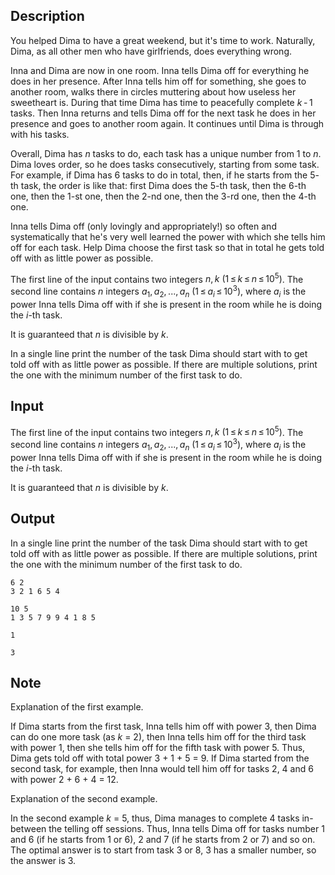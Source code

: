 ## Description

<div><p>You helped Dima to have a great weekend, but it's time to work. Naturally, Dima, as all other men who have girlfriends, does everything wrong.</p><p>Inna and Dima are now in one room. Inna tells Dima off for everything he does in her presence. After Inna tells him off for something, she goes to another room, walks there in circles muttering about how useless her sweetheart is. During that time Dima has time to peacefully complete <span class="tex-span"><i>k</i> - 1</span> tasks. Then Inna returns and tells Dima off for the next task he does in her presence and goes to another room again. It continues until Dima is through with his tasks.</p><p>Overall, Dima has <span class="tex-span"><i>n</i></span> tasks to do, each task has a unique number from <span class="tex-span">1</span> to <span class="tex-span"><i>n</i></span>. Dima loves order, so he does tasks consecutively, starting from some task. For example, if Dima has <span class="tex-span">6</span> tasks to do in total, then, if he starts from the <span class="tex-span">5</span>-th task, the order is like that: first Dima does the <span class="tex-span">5</span>-th task, then the <span class="tex-span">6</span>-th one, then the <span class="tex-span">1</span>-st one, then the <span class="tex-span">2</span>-nd one, then the <span class="tex-span">3</span>-rd one, then the <span class="tex-span">4</span>-th one.</p><p>Inna tells Dima off (only lovingly and appropriately!) so often and systematically that he's very well learned the power with which she tells him off for each task. Help Dima choose the first task so that in total he gets told off with as little power as possible.</p></div><div class="input-specification"><p>The first line of the input contains two integers <span class="tex-span"><i>n</i>, <i>k</i>&nbsp;(1 ≤ <i>k</i> ≤ <i>n</i> ≤ 10<sup class="upper-index">5</sup>)</span>. The second line contains <span class="tex-span"><i>n</i></span> integers <span class="tex-span"><i>a</i><sub class="lower-index">1</sub>, <i>a</i><sub class="lower-index">2</sub>, ..., <i>a</i><sub class="lower-index"><i>n</i></sub>&nbsp;(1 ≤ <i>a</i><sub class="lower-index"><i>i</i></sub> ≤ 10<sup class="upper-index">3</sup>)</span>, where <span class="tex-span"><i>a</i><sub class="lower-index"><i>i</i></sub></span> is the power Inna tells Dima off with if she is present in the room while he is doing the <span class="tex-span"><i>i</i></span>-th task.</p><p>It is guaranteed that <span class="tex-span"><i>n</i></span> is divisible by <span class="tex-span"><i>k</i></span>.</p></div><div class="output-specification"><p>In a single line print the number of the task Dima should start with to get told off with as little power as possible. If there are multiple solutions, print the one with the minimum number of the first task to do.</p></div>

## Input

<p>The first line of the input contains two integers <span class="tex-span"><i>n</i>, <i>k</i>&nbsp;(1 ≤ <i>k</i> ≤ <i>n</i> ≤ 10<sup class="upper-index">5</sup>)</span>. The second line contains <span class="tex-span"><i>n</i></span> integers <span class="tex-span"><i>a</i><sub class="lower-index">1</sub>, <i>a</i><sub class="lower-index">2</sub>, ..., <i>a</i><sub class="lower-index"><i>n</i></sub>&nbsp;(1 ≤ <i>a</i><sub class="lower-index"><i>i</i></sub> ≤ 10<sup class="upper-index">3</sup>)</span>, where <span class="tex-span"><i>a</i><sub class="lower-index"><i>i</i></sub></span> is the power Inna tells Dima off with if she is present in the room while he is doing the <span class="tex-span"><i>i</i></span>-th task.</p><p>It is guaranteed that <span class="tex-span"><i>n</i></span> is divisible by <span class="tex-span"><i>k</i></span>.</p>

## Output

<p>In a single line print the number of the task Dima should start with to get told off with as little power as possible. If there are multiple solutions, print the one with the minimum number of the first task to do.</p>





```input1
6 2
3 2 1 6 5 4

```




```input2
10 5
1 3 5 7 9 9 4 1 8 5

```




```output1
1

```




```output2
3

```



## Note

<p>Explanation of the first example.</p><p>If Dima starts from the first task, Inna tells him off with power 3, then Dima can do one more task (as <span class="tex-span"><i>k</i></span> = 2), then Inna tells him off for the third task with power 1, then she tells him off for the fifth task with power 5. Thus, Dima gets told off with total power 3 + 1 + 5 = 9. If Dima started from the second task, for example, then Inna would tell him off for tasks 2, 4 and 6 with power 2 + 6 + 4 = 12. </p><p>Explanation of the second example.</p><p>In the second example <span class="tex-span"><i>k</i></span> = 5, thus, Dima manages to complete 4 tasks in-between the telling off sessions. Thus, Inna tells Dima off for tasks number 1 and 6 (if he starts from 1 or 6), 2 and 7 (if he starts from 2 or 7) and so on. The optimal answer is to start from task 3 or 8, 3 has a smaller number, so the answer is 3.</p>
